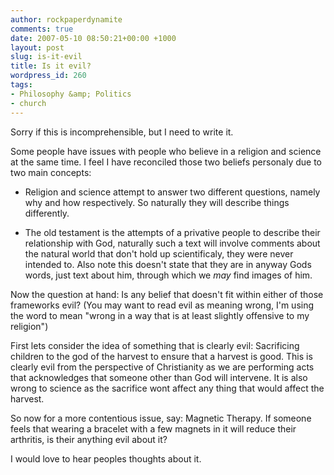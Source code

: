 ```yaml
---
author: rockpaperdynamite
comments: true
date: 2007-05-10 08:50:21+00:00 +1000
layout: post
slug: is-it-evil
title: Is it evil?
wordpress_id: 260
tags:
- Philosophy &amp; Politics
- church
---
```


Sorry if this is incomprehensible, but I need to write it.

Some people have issues with people who believe in a religion and science at the same time. I feel I have reconciled those two beliefs personaly due to two main concepts:



	
  * Religion and science attempt to answer two different questions, namely why and how respectively. So naturally they will describe things differently.

	
  * The old testament is the attempts of a privative people to describe their relationship with God, naturally such a text will involve comments about the natural world that don't hold up scientificaly, they were never intended to. Also note this doesn't state that they are in anyway Gods words, just text about him, through which we _may_ find images of him.<!-- more -->


Now the question at hand: Is any belief that doesn't fit within either of those frameworks evil? (You may want to read evil as meaning wrong, I'm using the word to mean "wrong in a way that is at least slightly offensive to my religion")

First lets consider the idea of something that is clearly evil: Sacrificing children to the god of the harvest to ensure that a harvest is good. This is clearly evil from the perspective of Christianity as we are performing acts that acknowledges that someone other than God will intervene. It is also wrong to science as the sacrifice wont affect any thing that would affect the harvest.

So now for a more contentious issue, say: Magnetic Therapy. If someone feels that wearing a bracelet with a few magnets in it will reduce their arthritis, is their anything evil about it?

I would love to hear peoples thoughts about it.
